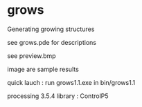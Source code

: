 # grows
 Generating growing structures

 see grows.pde for descriptions

 see preview.bmp

 image are sample results

 quick lauch : run grows1.1.exe in bin/grows1.1

 processing 3.5.4
 library : ControlP5
